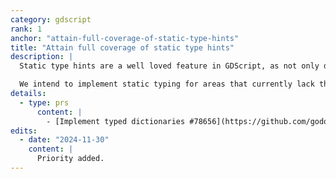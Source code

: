 ```yaml
---
category: gdscript
rank: 1
anchor: "attain-full-coverage-of-static-type-hints"
title: "Attain full coverage of static type hints"
description: |
  Static type hints are a well loved feature in GDScript, as not only does it improve performance, but it lowers the amount of possible typing issues.

  We intend to implement static typing for areas that currently lack them. We are thinking about typed dictionaries (already merged for 4.4) and enforcing the typing of signals.
details:
  - type: prs
      content: |
        - [Implement typed dictionaries #78656](https://github.com/godotengine/godot/pull/78656)
edits:
  - date: "2024-11-30"
    content: |
      Priority added.
---
```

